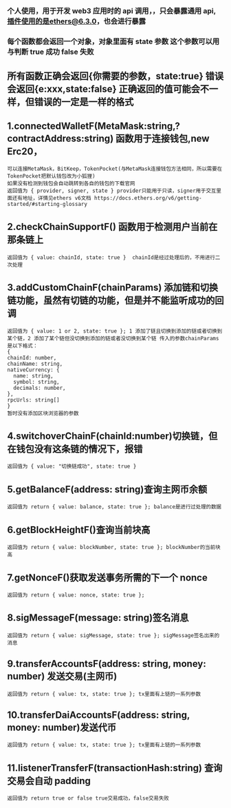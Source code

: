 ### 个人使用，用于开发 web3 应用时的 api 调用，，只会暴露通用 api, 插件使用的是ethers@6.3.0，也会进行暴露

### 每个函数都会返回一个对象，对象里面有 state 参数 这个参数可以用与判断 true 成功 false 失败

## 所有函数正确会返回{你需要的参数，state:true} 错误会返回{e:xxx,state:false} 正确返回的值可能会不一样，但错误的一定是一样的格式

## 1.connectedWalletF(MetaMask:string,?contractAddress:string) 函数用于连接钱包,new Erc20，

    可以连接MetaMask，BitKeep，TokenPocket(与MetaMask连接钱包方法相同，所以需要在TokenPocket把默认钱包改为小狐狸)
    如果没有检测到钱包会自动跳转到各自的钱包的下载官网
    返回值为 { provider, signer, state } provider只能用于只读，signer用于交互里面还有地址，详情见ethers v6文档 https://docs.ethers.org/v6/getting-started/#starting-glossary

## 2.checkChainSupportF() 函数用于检测用户当前在那条链上

    返回值为 { value: chainId, state: true }  chainId是经过处理后的，不用进行二次处理

## 3.addCustomChainF(chainParams) 添加链和切换链功能，虽然有切链的功能，但是并不能监听成功的回调

    返回值为 { value: 1 or 2, state: true }; 1 添加了链且切换到添加的链或者切换到某个链，2 添加了某个链但没切换到添加的链或者没切换到某个链 传入的参数chainParams是以下格式：
    {
    chainId: number,
    chainName: string,
    nativeCurrency: {
      name: string,
      symbol: string,
      decimals: number,
    },
    rpcUrls: string[]
    }
    暂时没有添加区块浏览器的参数

## 4.switchoverChainF(chainId:number)切换链，但在钱包没有这条链的情况下，报错

    返回值为 { value: "切换链成功", state: true }

## 5.getBalanceF(address: string)查询主网币余额

    返回值为 return { value: balance, state: true }; balance是进行过处理的数据

## 6.getBlockHeightF()查询当前块高

    返回值为 return { value: blockNumber, state: true }; blockNumber的当前块高

## 7.getNonceF()获取发送事务所需的下一个 nonce

    返回值为 return { value: nonce, state: true };

## 8.sigMessageF(message: string)签名消息

    返回值为 return { value: sigMessage, state: true }; sigMessage签名出来的消息

## 9.transferAccountsF(address: string, money: number) 发送交易(主网币)

    返回值为 return { value: tx, state: true }; tx里面有上链的一系列参数

## 10.transferDaiAccountsF(address: string, money: number)发送代币

    返回值为 return { value: tx, state: true }; tx里面有上链的一系列参数

## 11.listenerTransferF(transactionHash:string) 查询交易会自动 padding

    返回值为 return true or false true交易成功，false交易失败
